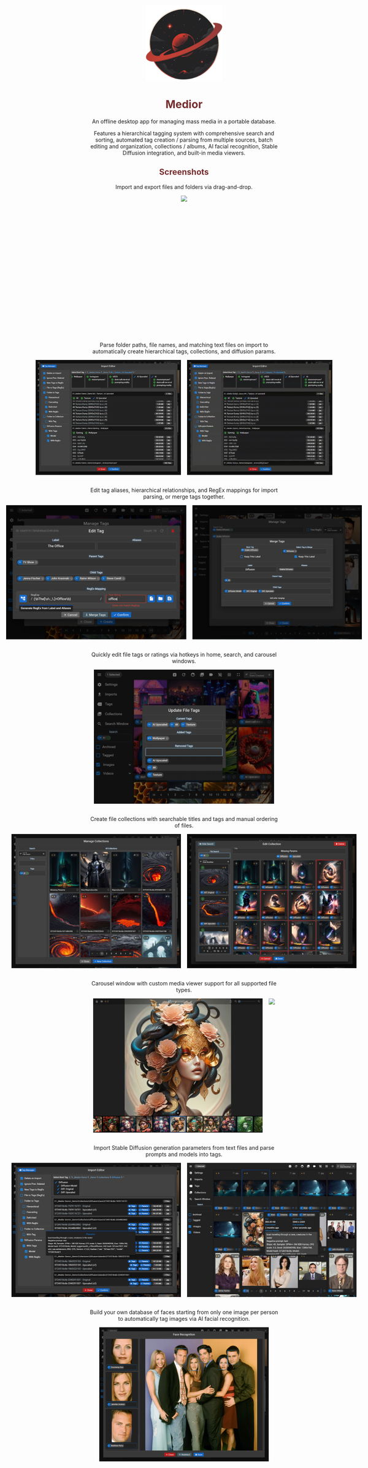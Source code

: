 <div align="center">
  <img src="_readme/Logo.png" alt="Logo" width="200" />
  <h1 style="color: #782C2EFF;">Medior</h1>
</div>

<div align="center">
  <p>
  An offline desktop app for managing mass media in a portable database.
  </p>

  <p>Features a hierarchical tagging system with comprehensive search and sorting, automated tag creation / parsing from multiple sources, batch editing and organization, collections / albums, AI facial recognition, Stable Diffusion integration, and built-in media viewers.
  </p>
</div>

<div align="center">
  <h2 style="color: #782C2EFF;">Screenshots</h2>
</div>

<div align="center">
  <p>Import and export files and folders via drag-and-drop.</p>

  <div style="display: flex; flex-direction: row; justify-content: center;">
    <img src="./_readme/Drag-and-Drop.gif" height="350" />
  </div>
</div>

<br />

<div align="center">
  <p>Parse folder paths, file names, and matching text files on import to automatically create hierarchical tags, collections, and diffusion params.</p>

  <div style="display: flex; flex-flow: row nowrap; justify-content: center;">
    <img src="./_readme/Imports-Hierarchical.png" height="300" style="margin-right: 1rem;" />
    <img src="./_readme/Imports-Hierarchical.gif" height="300" />
  </div>
</div>

<br />

<div align="center">
  <p>Edit tag aliases, hierarchical relationships, and RegEx mappings for import parsing, or merge tags together.</p>

  <div style="display: flex; flex-direction: row; justify-content: center;">
    <img src="./_readme/Tag-Editor.png" height="350" style="margin-right: 1rem;" />
    <img src="./_readme/Merge-Tags.png" height="350" />
  </div>
</div>

<br />

<div align="center">
  <p>Quickly edit file tags or ratings via hotkeys in home, search, and carousel windows.</p>

  <div style="display: flex; flex-direction: row; justify-content: center;">
    <img src="./_readme/File-Tags-Editor.png" height="350" />
  </div>
</div>

<br />

<div align="center">
  <p>Create file collections with searchable titles and tags and manual ordering of files.</p>
  <div style="display: flex; flex-direction: row; justify-content: center;">
    <img src="./_readme/Collection-Manager.png" height="350" style="margin-right: 1rem;" />
    <img src="./_readme/Collection-Editor.png" height="350" />
  </div>
</div>

<br />

<div align="center">
  <p>Carousel window with custom media viewer support for all supported file types.</p>

  <div style="display: flex; flex-direction: row; justify-content: center;">
    <img src="./_readme/Carousel-Thumb-Nav.png" height="350" style="margin-right: 1rem;" />
    <img src="./_readme/Carousel-Video.gif" height="350" />
  </div>
</div>

<br />

<div align="center">
  <p>Import Stable Diffusion generation parameters from text files and parse prompts and models into tags.</p>

  <div style="display: flex; flex-direction: row; justify-content: center;">
    <img src="./_readme/Diffusion-Params.png" height="350" style="margin-right: 1rem;" />
    <img src="./_readme/File-Tooltip-with-Diffusion-Params.png" height="350" />
  </div>
</div>

<br />

<div align="center">
  <p>Build your own database of faces starting from only one image per person to automatically tag images via AI facial recognition.</p>

  <div style="display: flex; flex-direction: row; justify-content: center;">
    <img src="./_readme/Face-Recognition.png" height="350" />
  </div>
</div>
